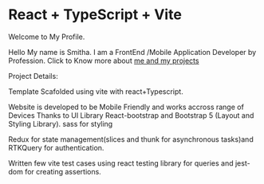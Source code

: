 # React + TypeScript + Vite

Welcome to My Profile.

Hello My name is Smitha. I am a FrontEnd /Mobile Application Developer by Profession.
Click to Know more about [me and my projects](https://moonlit-sprite-eba898.netlify.app/)

Project Details:

Template Scafolded using vite with react+Typescript.

Website is developed to be Mobile Friendly and works accross range of Devices Thanks to UI Library React-bootstrap and Bootstrap 5 (Layout and Styling Library).
sass for styling

Redux for state management(slices and thunk for asynchronous tasks)and RTKQuery for authentication.

Written few vite test cases using react testing library for queries and jest-dom for creating assertions.

